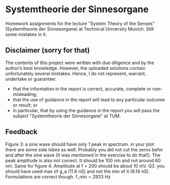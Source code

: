 # Systemtheorie der Sinnesorgane
Homework assignments for the lecture "System Theory of the Senses" (Systemtheorie der Sinnesorgane) at Technical University Munich.
Still some mistakes in it.

## Disclaimer (sorry for that)
The contents of this project were written with due diligence and by the author’s best knowledge.  However, the uploaded solutions contain unfortunately several mistakes.
Hence, I do not represent, warrant, undertake or guarantee:
- that the information in the report is correct, accurate, complete or non-misleading;
- that the use of guidance in the report will lead to any particular outcome or result; or
- in particular, that by using the guidance in the report you will pass the subject "Systemtheorie der Sinnesorgane" at TUM.


 	
## Feedback
Figure 3:
a sine wave should have only 1 peak in spectrum. in your plot there are some side lobes as well. Probably you did not cut the zeros befor and after the sine wave (It was mentioned in the exercise to do that!).
The peak amplitude is also not correct. It should be 100 nm and not around 60 nm.
Same for figure 4. Amplitude at f = 200 should be about 10 mV.
Q3. you should have used max of g_a (11.6 nS) and not the min of it (8.14 nS). Formulations are correct though. f_min = 2933 Hz
